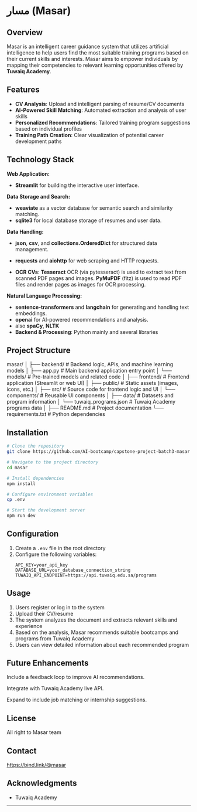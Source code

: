 # مسار (Masar)

## Overview

Masar is an intelligent career guidance system that utilizes artificial intelligence 
to help users find the most suitable training programs based on their current skills and interests. 
Masar aims to empower individuals by mapping their competencies to relevant learning opportunities offered by **Tuwaiq Academy**.

## Features

- **CV Analysis**: Upload and intelligent parsing of resume/CV documents
- **AI-Powered Skill Matching**: Automated extraction and analysis of user skills
- **Personalized Recommendations**: Tailored training program suggestions based on individual profiles
- **Training Path Creation**: Clear visualization of potential career development paths

## Technology Stack

**Web Application:**  
- **Streamlit** for building the interactive user interface.

**Data Storage and Search:**  
- **weaviate** as a vector database for semantic search and similarity matching.  
- **sqlite3** for local database storage of resumes and user data.

**Data Handling:**  
- **json**, **csv**, and **collections.OrderedDict** for structured data management.  
- **requests** and **aiohttp** for web scraping and HTTP requests.

- **OCR CVs**:
**Tesseract** OCR (via pytesseract) is used to extract text from scanned PDF pages and images.
**PyMuPDF** (fitz) is used to read PDF files and render pages as images for OCR processing.

**Natural Language Processing:**  
- **sentence-transformers** and **langchain** for generating and handling text embeddings.  
- **openai** for AI-powered recommendations and analysis.
- also **spaCy**, **NLTK**
- **Backend & Processing**: Python mainly and several libraries

## Project Structure

masar/
│
├── backend/                # Backend logic, APIs, and machine learning models
│   ├── app.py              # Main backend application entry point
│   └── models/             # Pre-trained models and related code
│
├── frontend/               # Frontend application (Streamlit or web UI)
│   ├── public/             # Static assets (images, icons, etc.)
│   ├── src/                # Source code for frontend logic and UI
│   └── components/         # Reusable UI components
│
├── data/                   # Datasets and program information
│   └── tuwaiq_programs.json # Tuwaiq Academy programs data
│
├── README.md               # Project documentation
└── requirements.txt        # Python dependencies
## Installation

```bash
# Clone the repository
git clone https://github.com/AI-bootcamp/capstone-project-batch3-masar

# Navigate to the project directory
cd masar

# Install dependencies
npm install 

# Configure environment variables
cp .env

# Start the development server
npm run dev 
```

## Configuration

1. Create a `.env` file in the root directory
2. Configure the following variables:
   ```
   API_KEY=your_api_key
   DATABASE_URL=your_database_connection_string
   TUWAIQ_API_ENDPOINT=https://api.tuwaiq.edu.sa/programs
   ```

## Usage

1. Users register or log in to the system
2. Upload their CV/resume 
3. The system analyzes the document and extracts relevant skills and experience
4. Based on the analysis, Masar recommends suitable bootcamps and programs from Tuwaiq Academy
5. Users can view detailed information about each recommended program

## Future Enhancements

Include a feedback loop to improve AI recommendations.

Integrate with Tuwaiq Academy live API.

Expand to include job matching or internship suggestions.

## License

All right to Masar team

## Contact

https://bind.link/@masar

## Acknowledgments

- Tuwaiq Academy 

---
